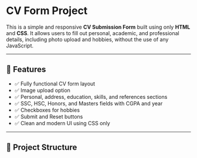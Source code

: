 # CV Form Project

This is a simple and responsive **CV Submission Form** built using only **HTML** and **CSS**. It allows users to fill out personal, academic, and professional details, including photo upload and hobbies, without the use of any JavaScript.

---

## 🚀 Features

- ✅ Fully functional CV form layout
- ✅ Image upload option
- ✅ Personal, address, education, skills, and references sections
- ✅ SSC, HSC, Honors, and Masters fields with CGPA and year
- ✅ Checkboxes for hobbies
- ✅ Submit and Reset buttons
- ✅ Clean and modern UI using CSS only

---

## 📂 Project Structure

